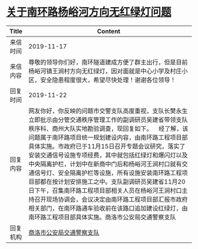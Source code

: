 # [关于南环路杨峪河方向无红绿灯问题](http://www.shangluo.gov.cn/zmhd/ldxxxx.jsp?urltype=leadermail.LeaderMailContentUrl&wbtreeid=1112&leadermailid=5559)

| Title |                                                                                                                                                                              Content                                                                                                                                                                               |
|:-----:|--------------------------------------------------------------------------------------------------------------------------------------------------------------------------------------------------------------------------------------------------------------------------------------------------------------------------------------------------------------------|
| 来信时间  | 2019-11-17                                                                                                                                                                                                                                                                                                                                                         |
| 来信内容  | 尊敬的领导你们好，南环隧道建成方便了群主出行，但是目前杨峪河镇王涧村方向无红绿灯，因对面就是中心小学及村庄小区，安全隐患程度很大，希望尽快处理！谢谢各位领导！                                                                                                                                                                                                                                                                                    |
| 回复时间  | 2019-11-22                                                                                                                                                                                                                                                                                                                                                         |
| 回复内容  | 网友你好，你反映的问题市交警支队高度重视，支队长樊永生立即批示由分管交通秩序管理工作的副调研员吴建省带领支队秩序科、商州大队实地勘验调查，现回复如下。    经了解，该问题属于南环路项目统一规划建设内容，由南环路工程项目部具体实施。市政府已于11月15日召开专题会议研究，落实了安装交通信号设施专项经费，其中就包括红绿灯和爆闪灯以及中央隔离护栏，计划中在新商中门后和杨峪河王涧村口就有交通信号灯、安全隔离护栏等设施，所有设施安装南环路工程项目部都在按计划安排施工之中。支队副调研员吴建省11月20日下午，召集南环路工程项目部相关人员在杨峪河王涧村口主持召开现场协调会，会议决定由南环路工程项目部汇报市政府相关部门，在南环路通车验收前在该路口追加建设红绿灯，由南环路工程项目部具体实施。商洛市公安局交通警察支队 |
| 回复机构  | [商洛市公安局交通警察支队](../../category/agencies/商洛市公安局交通警察支队.md)                                                                                                                                                                                                                                                                                                            |